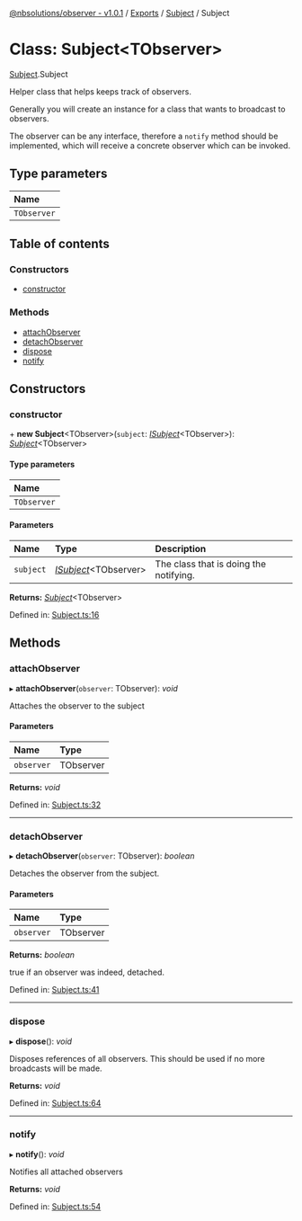 [@nbsolutions/observer - v1.0.1](../README.md) / [Exports](../modules.md) / [Subject](../modules/subject.md) / Subject

# Class: Subject<TObserver\>

[Subject](../modules/subject.md).Subject

Helper class that helps keeps track of observers.

Generally you will create an instance for a class that
wants to broadcast to observers.

The observer can be any interface, therefore a `notify` method
should be implemented, which will receive a concrete observer which
can be invoked.

## Type parameters

| Name |
| :------ |
| `TObserver` |

## Table of contents

### Constructors

- [constructor](subject.subject-1.md#constructor)

### Methods

- [attachObserver](subject.subject-1.md#attachobserver)
- [detachObserver](subject.subject-1.md#detachobserver)
- [dispose](subject.subject-1.md#dispose)
- [notify](subject.subject-1.md#notify)

## Constructors

### constructor

\+ **new Subject**<TObserver\>(`subject`: [*ISubject*](../interfaces/isubject.isubject-1.md)<TObserver\>): [*Subject*](subject.subject-1.md)<TObserver\>

#### Type parameters

| Name |
| :------ |
| `TObserver` |

#### Parameters

| Name | Type | Description |
| :------ | :------ | :------ |
| `subject` | [*ISubject*](../interfaces/isubject.isubject-1.md)<TObserver\> | The class that is doing the notifying. |

**Returns:** [*Subject*](subject.subject-1.md)<TObserver\>

Defined in: [Subject.ts:16](https://github.com/nbsolutions-ca/observer/blob/aef25bf/src/Subject.ts#L16)

## Methods

### attachObserver

▸ **attachObserver**(`observer`: TObserver): *void*

Attaches the observer to the subject

#### Parameters

| Name | Type |
| :------ | :------ |
| `observer` | TObserver |

**Returns:** *void*

Defined in: [Subject.ts:32](https://github.com/nbsolutions-ca/observer/blob/aef25bf/src/Subject.ts#L32)

___

### detachObserver

▸ **detachObserver**(`observer`: TObserver): *boolean*

Detaches the observer from the subject.

#### Parameters

| Name | Type |
| :------ | :------ |
| `observer` | TObserver |

**Returns:** *boolean*

true if an observer was indeed, detached.

Defined in: [Subject.ts:41](https://github.com/nbsolutions-ca/observer/blob/aef25bf/src/Subject.ts#L41)

___

### dispose

▸ **dispose**(): *void*

Disposes references of all observers.
This should be used if no more broadcasts will be made.

**Returns:** *void*

Defined in: [Subject.ts:64](https://github.com/nbsolutions-ca/observer/blob/aef25bf/src/Subject.ts#L64)

___

### notify

▸ **notify**(): *void*

Notifies all attached observers

**Returns:** *void*

Defined in: [Subject.ts:54](https://github.com/nbsolutions-ca/observer/blob/aef25bf/src/Subject.ts#L54)
